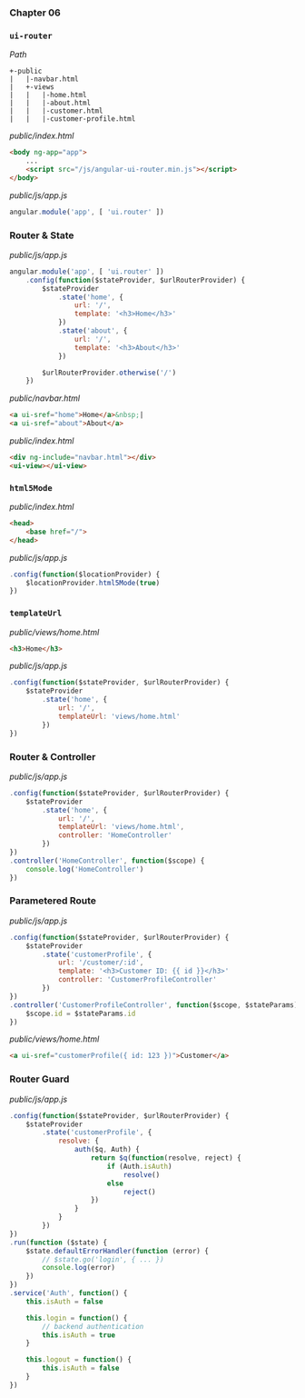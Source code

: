 ### Chapter 06

### `ui-router`

*Path*

```
+-public
|   |-navbar.html
|   +-views
|   |   |-home.html
|   |   |-about.html
|   |   |-customer.html
|   |   |-customer-profile.html
```

*public/index.html*

```html
<body ng-app="app">
    ...
    <script src="/js/angular-ui-router.min.js"></script>
</body>
```

*public/js/app.js*

```js
angular.module('app', [ 'ui.router' ])
```

### Router & State

*public/js/app.js*

```js
angular.module('app', [ 'ui.router' ])
    .config(function($stateProvider, $urlRouterProvider) {
        $stateProvider
            .state('home', {
                url: '/',
                template: '<h3>Home</h3>'
            })
            .state('about', {
                url: '/',
                template: '<h3>About</h3>'
            })

        $urlRouterProvider.otherwise('/')
    })
```

*public/navbar.html*

```html
<a ui-sref="home">Home</a>&nbsp;|
<a ui-sref="about">About</a>
```

*public/index.html*

```html
<div ng-include="navbar.html"></div>
<ui-view></ui-view>
```

### `html5Mode`

*public/index.html*

```html
<head>
    <base href="/">
</head>
```

*public/js/app.js*

```js
.config(function($locationProvider) {
    $locationProvider.html5Mode(true)
})
```

### `templateUrl`

*public/views/home.html*

```html
<h3>Home</h3>
```

*public/js/app.js*

```js
.config(function($stateProvider, $urlRouterProvider) {
    $stateProvider
        .state('home', {
            url: '/',
            templateUrl: 'views/home.html'
        })
})
```

### Router & Controller

*public/js/app.js*

```js
.config(function($stateProvider, $urlRouterProvider) {
    $stateProvider
        .state('home', {
            url: '/',
            templateUrl: 'views/home.html',
            controller: 'HomeController'
        })
})
.controller('HomeController', function($scope) {
    console.log('HomeController')
})
```

### Parametered Route

*public/js/app.js*

```js
.config(function($stateProvider, $urlRouterProvider) {
    $stateProvider
        .state('customerProfile', {
            url: '/customer/:id',
            template: '<h3>Customer ID: {{ id }}</h3>'
            controller: 'CustomerProfileController'
        })
})
.controller('CustomerProfileController', function($scope, $stateParams) {
    $scope.id = $stateParams.id
})
```

*public/views/home.html*

```html
<a ui-sref="customerProfile({ id: 123 })">Customer</a>
```

### Router Guard

*public/js/app.js*

```js
.config(function($stateProvider, $urlRouterProvider) {
    $stateProvider
        .state('customerProfile', {
            resolve: {
                auth($q, Auth) {
                    return $q(function(resolve, reject) {
                        if (Auth.isAuth)
                            resolve()
                        else
                            reject()
                    })
                }
            }
        })
})
.run(function ($state) {
    $state.defaultErrorHandler(function (error) {
        // $state.go('login', { ... })
        console.log(error)
    })
})
.service('Auth', function() {
    this.isAuth = false

    this.login = function() {
        // backend authentication
        this.isAuth = true
    }

    this.logout = function() {
        this.isAuth = false
    }
})
```
